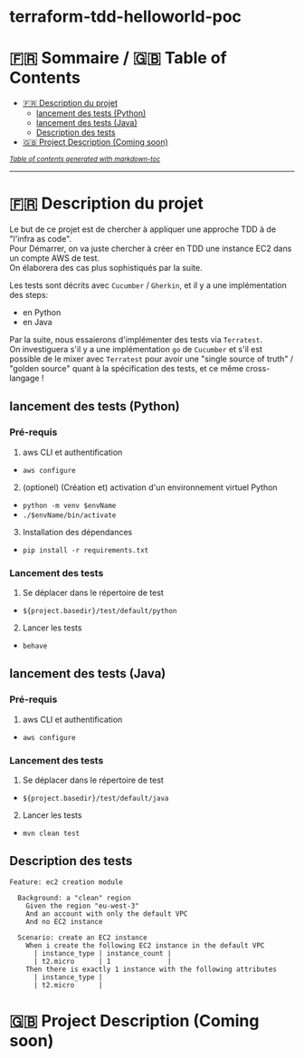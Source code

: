 # terraform-tdd-helloworld-poc

:fr: Sommaire / :gb: Table of Contents
=================

<!--ts-->

- [:fr: Description du projet](#fr-description-du-projet)
  * [lancement des tests (Python)](#lancement-des-tests-python)
  * [lancement des tests (Java)](#lancement-des-tests-java)
  * [Description des tests](#description-des-tests)
- [:gb: Project Description (Coming soon)](#gb-project-description-coming-soon)

<small><i><a href='http://ecotrust-canada.github.io/markdown-toc/'>Table of contents generated with markdown-toc</a></i></small>


---

# :fr: Description du projet

Le but de ce projet est de chercher à appliquer une approche TDD à de "l'infra as code". \
Pour Démarrer, on va juste chercher à créer en TDD une instance EC2 dans un compte AWS de test. \
On élaborera des cas plus sophistiqués par la suite.

Les tests sont décrits avec `Cucumber` / `Gherkin`, et il y a une implémentation des steps:
- en Python
- en Java

Par la suite, nous essaierons d'implémenter des tests via `Terratest`. \
On investiguera s'il y a une implémentation `go` de `Cucumber` et s'il est possible de le mixer avec `Terratest`
pour avoir une "single source of truth" / "golden source" quant à la spécification des tests, et ce même cross-langage !

## lancement des tests (Python)

### Pré-requis

1. aws CLI et authentification
  + `aws configure`
2. (optionel) (Création et) activation d'un environnement virtuel Python
  + `python -m venv $envName`
  + `./$envName/bin/activate`
3. Installation des dépendances
  + `pip install -r requirements.txt`

### Lancement des tests

1. Se déplacer dans le répertoire de test 
  + `${project.basedir}/test/default/python`
2. Lancer les tests
  + `behave`

## lancement des tests (Java)

### Pré-requis

1. aws CLI et authentification
  + `aws configure`

### Lancement des tests

1. Se déplacer dans le répertoire de test
  + `${project.basedir}/test/default/java`
2. Lancer les tests
  + `mvn clean test`

## Description des tests

```gherkin
Feature: ec2 creation module

  Background: a "clean" region
    Given the region "eu-west-3"
    And an account with only the default VPC
    And no EC2 instance

  Scenario: create an EC2 instance
    When i create the following EC2 instance in the default VPC
      | instance_type | instance_count |
      | t2.micro      | 1              |
    Then there is exactly 1 instance with the following attributes
      | instance_type |
      | t2.micro      |
```

# :gb: Project Description (Coming soon)